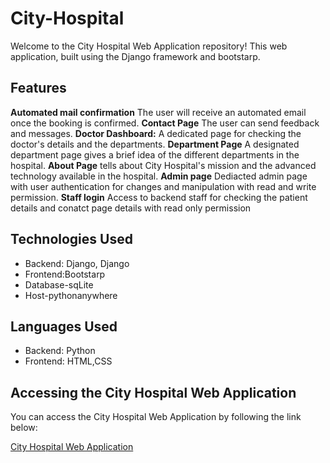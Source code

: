 # City-Hospital 
 Welcome to the City Hospital Web Application repository! This web application, built using the Django framework and bootstarp.

## Features
 **Automated mail confirmation** The user will receive an automated email once the booking is confirmed.
 **Contact Page** The user can send feedback and messages.
 **Doctor Dashboard:** A dedicated page for checking the doctor's details and the departments.
 **Department Page** A designated department page gives a brief idea of the different departments in the hospital.
 **About Page** tells about City Hospital's mission and the advanced technology available in the hospital.
 **Admin page** Dediacted admin page with user authentication for changes and manipulation with read and write permission.
 **Staff login** Access to backend staff for checking the patient details and  conatct page details with read only permission


 ## Technologies Used
 - Backend: Django, Django
 - Frontend:Bootstarp
 - Database-sqLite
 - Host-pythonanywhere

  ## Languages Used
  - Backend: Python
  - Frontend: HTML,CSS


## Accessing the City Hospital Web Application

You can access the City Hospital Web Application by following the link below:

[City Hospital Web Application](https://sanal2206.pythonanywhere.com/about)



  
  






